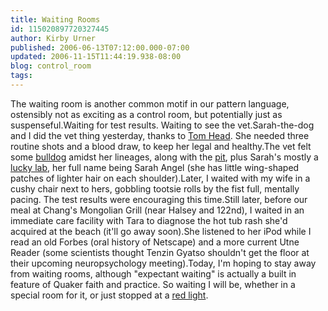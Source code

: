 ```yaml
---
title: Waiting Rooms
id: 115020897720327445
author: Kirby Urner
published: 2006-06-13T07:12:00.000-07:00
updated: 2006-11-15T11:44:19.938-08:00
blog: control_room
tags: 
---
```


The waiting room is another common motif in our pattern language, ostensibly not as exciting as a control room, but potentially just as suspenseful.Waiting for test results.  Waiting to see the vet.Sarah-the-dog and I did the vet thing yesterday, thanks to [Tom Head](http://controlroom.blogspot.com/2006/03/back-wired.html).  She needed three routine shots and a blood draw, to keep her legal and healthy.The vet felt some [bulldog](http://images.google.com/images?svnum=10&hl=en&lr=&safe=off&q=bulldog&btnG=Search) amidst her lineages, along with the [pit](http://images.google.com/images?svnum=10&amp;amp;amp;hl=en&lr=&safe=off&q=pit+bull&btnG=Search), plus Sarah's mostly a [lucky lab](http://images.google.com/images?svnum=10&hl=en&lr=&safe=off&q=labrador&btnG=Search), her full name being Sarah Angel (she has little wing-shaped patches of lighter hair on each shoulder).Later, I waited with my wife in a cushy chair next to hers, gobbling tootsie rolls by the fist full, mentally pacing.  The test results were encouraging this time.Still later, before our meal at Chang's Mongolian Grill (near Halsey and 122nd), I waited in an immediate care facility with Tara to diagnose the hot tub rash she'd acquired at the beach (it'll go away soon).She listened to her iPod while I read an old Forbes (oral history of Netscape) and a more current Utne Reader (some scientists thought Tenzin Gyatso shouldn't get the floor at their upcoming neuropsychology meeting).Today, I'm hoping to stay away from waiting rooms, although "expectant waiting" is actually a built in feature of Quaker faith and practice.  So waiting I will be, whether in a special room for it, or just stopped at a [red light](http://worldgame.blogspot.com/2006/03/green-signal.html).